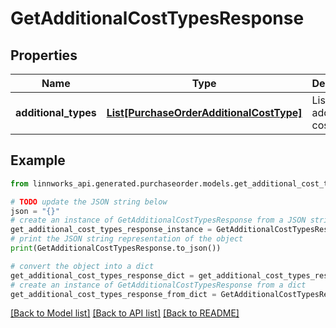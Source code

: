 # GetAdditionalCostTypesResponse


## Properties

Name | Type | Description | Notes
------------ | ------------- | ------------- | -------------
**additional_types** | [**List[PurchaseOrderAdditionalCostType]**](PurchaseOrderAdditionalCostType.md) | List of additional costs types | [optional] 

## Example

```python
from linnworks_api.generated.purchaseorder.models.get_additional_cost_types_response import GetAdditionalCostTypesResponse

# TODO update the JSON string below
json = "{}"
# create an instance of GetAdditionalCostTypesResponse from a JSON string
get_additional_cost_types_response_instance = GetAdditionalCostTypesResponse.from_json(json)
# print the JSON string representation of the object
print(GetAdditionalCostTypesResponse.to_json())

# convert the object into a dict
get_additional_cost_types_response_dict = get_additional_cost_types_response_instance.to_dict()
# create an instance of GetAdditionalCostTypesResponse from a dict
get_additional_cost_types_response_from_dict = GetAdditionalCostTypesResponse.from_dict(get_additional_cost_types_response_dict)
```
[[Back to Model list]](../README.md#documentation-for-models) [[Back to API list]](../README.md#documentation-for-api-endpoints) [[Back to README]](../README.md)


